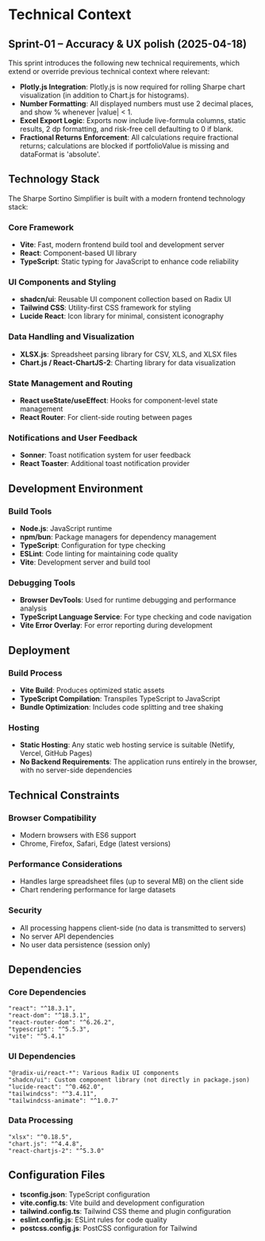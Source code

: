 # Technical Context

## Sprint-01 – Accuracy & UX polish (2025-04-18)

This sprint introduces the following new technical requirements, which extend or override previous technical context where relevant:

- **Plotly.js Integration**: Plotly.js is now required for rolling Sharpe chart visualization (in addition to Chart.js for histograms).
- **Number Formatting**: All displayed numbers must use 2 decimal places, and show % whenever |value| < 1.
- **Excel Export Logic**: Exports now include live-formula columns, static results, 2 dp formatting, and risk-free cell defaulting to 0 if blank.
- **Fractional Returns Enforcement**: All calculations require fractional returns; calculations are blocked if portfolioValue is missing and dataFormat is 'absolute'.

## Technology Stack

The Sharpe Sortino Simplifier is built with a modern frontend technology stack:

### Core Framework
- **Vite**: Fast, modern frontend build tool and development server
- **React**: Component-based UI library
- **TypeScript**: Static typing for JavaScript to enhance code reliability

### UI Components and Styling
- **shadcn/ui**: Reusable UI component collection based on Radix UI
- **Tailwind CSS**: Utility-first CSS framework for styling
- **Lucide React**: Icon library for minimal, consistent iconography

### Data Handling and Visualization
- **XLSX.js**: Spreadsheet parsing library for CSV, XLS, and XLSX files
- **Chart.js / React-ChartJS-2**: Charting library for data visualization

### State Management and Routing
- **React useState/useEffect**: Hooks for component-level state management
- **React Router**: For client-side routing between pages

### Notifications and User Feedback
- **Sonner**: Toast notification system for user feedback
- **React Toaster**: Additional toast notification provider

## Development Environment

### Build Tools
- **Node.js**: JavaScript runtime
- **npm/bun**: Package managers for dependency management
- **TypeScript**: Configuration for type checking
- **ESLint**: Code linting for maintaining code quality
- **Vite**: Development server and build tool

### Debugging Tools
- **Browser DevTools**: Used for runtime debugging and performance analysis
- **TypeScript Language Service**: For type checking and code navigation
- **Vite Error Overlay**: For error reporting during development

## Deployment

### Build Process
- **Vite Build**: Produces optimized static assets
- **TypeScript Compilation**: Transpiles TypeScript to JavaScript
- **Bundle Optimization**: Includes code splitting and tree shaking

### Hosting
- **Static Hosting**: Any static web hosting service is suitable (Netlify, Vercel, GitHub Pages)
- **No Backend Requirements**: The application runs entirely in the browser, with no server-side dependencies

## Technical Constraints

### Browser Compatibility
- Modern browsers with ES6 support
- Chrome, Firefox, Safari, Edge (latest versions)

### Performance Considerations
- Handles large spreadsheet files (up to several MB) on the client side
- Chart rendering performance for large datasets

### Security
- All processing happens client-side (no data is transmitted to servers)
- No server API dependencies
- No user data persistence (session only)

## Dependencies

### Core Dependencies
```
"react": "^18.3.1",
"react-dom": "^18.3.1",
"react-router-dom": "^6.26.2",
"typescript": "^5.5.3",
"vite": "^5.4.1"
```

### UI Dependencies
```
"@radix-ui/react-*": Various Radix UI components
"shadcn/ui": Custom component library (not directly in package.json)
"lucide-react": "^0.462.0",
"tailwindcss": "^3.4.11",
"tailwindcss-animate": "^1.0.7"
```

### Data Processing
```
"xlsx": "^0.18.5",
"chart.js": "^4.4.8",
"react-chartjs-2": "^5.3.0"
```

## Configuration Files

- **tsconfig.json**: TypeScript configuration
- **vite.config.ts**: Vite build and development configuration
- **tailwind.config.ts**: Tailwind CSS theme and plugin configuration
- **eslint.config.js**: ESLint rules for code quality
- **postcss.config.js**: PostCSS configuration for Tailwind 